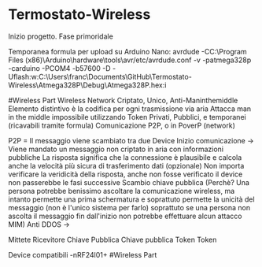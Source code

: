 # Termostato-Wireless

Inizio progetto. Fase primoridale

Temporanea formula per upload su Arduino Nano:
avrdude -CC:\Program Files (x86)\Arduino\hardware\tools\avr/etc/avrdude.conf -v -patmega328p -carduino -PCOM4 -b57600 -D -Uflash:w:C:\Users\franc\Documents\GitHub\Termostato-Wireless\Atmega328P\Debug\Atmega328P.hex:i

#Wireless Part
          Wireless Network Criptato, Unico, Anti-Maninthemiddle
Elemento distintivo è la codifica per ogni trasmissione via aria
Attacca man in the middle impossibile utilizzando Token Privati, Pubblici, e temporanei (ricavabili tramite formula)
Comunicazione P2P, o in PoverP (network)

P2P = Il messaggio viene scambiato tra due Device
Inizio comunicazione -> Viene mandato un messaggio non criptato in aria con informazioni pubbliche
La risposta significa che la connessione è plausibile e calcola anche la velocità più sicura di trasferimento dati (opzionale)
Non importa verificare la veridicità della risposta, anche non fosse verificato il device non passerebbe le fasi successive
Scambio chiave pubblica (Perchè? Una persona potrebbe benissimo ascoltare la comunicazione wireless, ma intanto permette
                        una prima schermatura e soprattuto permette la unicità del messaggio (non è l'unico sistema per farlo)
                        soprattuto se una persona non ascolta il messaggio fin dall'inizio non potrebbe effettuare alcun attacco MIM)
Anti DDOS ->

Mittete               Ricevitore
Chiave Pubblica       Chiave pubblica
Token                 Token


Device compatibili
-nRF24l01+
#Wireless Part

